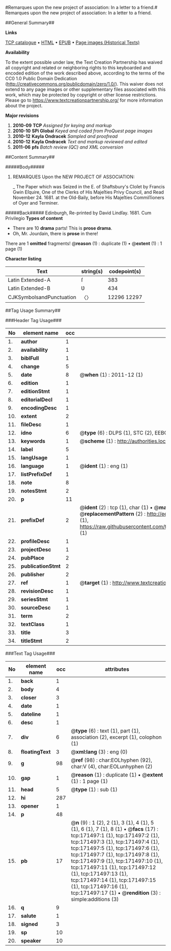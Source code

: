 #Remarques upon the new project of association: In a letter to a friend.#
Remarques upon the new project of association: In a letter to a friend.

##General Summary##

**Links**

[TCP catalogue](http://www.ota.ox.ac.uk/tcp/)  • 
[HTML](http://tei.it.ox.ac.uk/tcp/Texts-HTML/free/A92/A92405.html)  • 
[EPUB](http://tei.it.ox.ac.uk/tcp/Texts-EPUB/free/A92/A92405.epub) • 
[Page images (Historical Texts)](https://historicaltexts.jisc.ac.uk/eebo-45097921e)

**Availability**

To the extent possible under law, the Text Creation Partnership has waived all copyright and related or neighboring rights to this keyboarded and encoded edition of the work described above, according to the terms of the CC0 1.0 Public Domain Dedication (http://creativecommons.org/publicdomain/zero/1.0/). This waiver does not extend to any page images or other supplementary files associated with this work, which may be protected by copyright or other license restrictions. Please go to https://www.textcreationpartnership.org/ for more information about the project.

**Major revisions**

1. __2010-09__ __TCP__ *Assigned for keying and markup*
1. __2010-10__ __SPi Global__ *Keyed and coded from ProQuest page images*
1. __2010-12__ __Kayla Ondracek__ *Sampled and proofread*
1. __2010-12__ __Kayla Ondracek__ *Text and markup reviewed and edited*
1. __2011-06__ __pfs__ *Batch review (QC) and XML conversion*

##Content Summary##

#####Body#####

1. REMARQUES Upon the NEW PROJECT OF ASSOCIATION:

    _ The Paper which was Seized in the E. of Shaftsbury's Cloſet by Francis Gwin Eſquire, One of the Clerks of His Majeſties Privy Council, and Read November 24. 1681. at the Old-Baily, before His Majeſties Commiſſioners of Oyer and Terminer.

#####Back#####
Edinburgh, Re-printed by David Lindſay. 1681. Cum Privilegio
**Types of content**

  * There are 10 **drama** parts! This is **prose drama**.
  * Oh, Mr. Jourdain, there is **prose** in there!

There are 1 **omitted** fragments! 
 @__reason__ (1) : duplicate (1)  •  @__extent__ (1) : 1 page (1)

**Character listing**


|Text|string(s)|codepoint(s)|
|---|---|---|
|Latin Extended-A|ſ|383|
|Latin Extended-B|Ʋ|434|
|CJKSymbolsandPunctuation|〈〉|12296 12297|

##Tag Usage Summary##

###Header Tag Usage###

|No|element name|occ|attributes|
|---|---|---|---|
|1.|__author__|1||
|2.|__availability__|1||
|3.|__biblFull__|1||
|4.|__change__|5||
|5.|__date__|8| @__when__ (1) : 2011-12 (1)|
|6.|__edition__|1||
|7.|__editionStmt__|1||
|8.|__editorialDecl__|1||
|9.|__encodingDesc__|1||
|10.|__extent__|2||
|11.|__fileDesc__|1||
|12.|__idno__|6| @__type__ (6) : DLPS (1), STC (2), EEBO-CITATION (1), OCLC (1), VID (1)|
|13.|__keywords__|1| @__scheme__ (1) : http://authorities.loc.gov/ (1)|
|14.|__label__|5||
|15.|__langUsage__|1||
|16.|__language__|1| @__ident__ (1) : eng (1)|
|17.|__listPrefixDef__|1||
|18.|__note__|8||
|19.|__notesStmt__|2||
|20.|__p__|11||
|21.|__prefixDef__|2| @__ident__ (2) : tcp (1), char (1)  •  @__matchPattern__ (2) : ([0-9\-]+):([0-9IVX]+) (1), (.+) (1)  •  @__replacementPattern__ (2) : http://eebo.chadwyck.com/downloadtiff?vid=$1&page=$2 (1), https://raw.githubusercontent.com/textcreationpartnership/Texts/master/tcpchars.xml#$1 (1)|
|22.|__profileDesc__|1||
|23.|__projectDesc__|1||
|24.|__pubPlace__|2||
|25.|__publicationStmt__|2||
|26.|__publisher__|2||
|27.|__ref__|1| @__target__ (1) : http://www.textcreationpartnership.org/docs/. (1)|
|28.|__revisionDesc__|1||
|29.|__seriesStmt__|1||
|30.|__sourceDesc__|1||
|31.|__term__|2||
|32.|__textClass__|1||
|33.|__title__|3||
|34.|__titleStmt__|2||


###Text Tag Usage###

|No|element name|occ|attributes|
|---|---|---|---|
|1.|__back__|1||
|2.|__body__|4||
|3.|__closer__|3||
|4.|__date__|1||
|5.|__dateline__|1||
|6.|__desc__|1||
|7.|__div__|6| @__type__ (6) : text (1), part (1), association (2), excerpt (1), colophon (1)|
|8.|__floatingText__|3| @__xml:lang__ (3) : eng (0)|
|9.|__g__|98| @__ref__ (98) : char:EOLhyphen (92), char:V (4), char:EOLunhyphen (2)|
|10.|__gap__|1| @__reason__ (1) : duplicate (1)  •  @__extent__ (1) : 1 page (1)|
|11.|__head__|5| @__type__ (1) : sub (1)|
|12.|__hi__|287||
|13.|__opener__|1||
|14.|__p__|48||
|15.|__pb__|17| @__n__ (9) : 1 (2), 2 (1), 3 (1), 4 (1), 5 (1), 6 (1), 7 (1), 8 (1)  •  @__facs__ (17) : tcp:171497:1 (1), tcp:171497:2 (1), tcp:171497:3 (1), tcp:171497:4 (1), tcp:171497:5 (1), tcp:171497:6 (1), tcp:171497:7 (1), tcp:171497:8 (1), tcp:171497:9 (1), tcp:171497:10 (1), tcp:171497:11 (1), tcp:171497:12 (1), tcp:171497:13 (1), tcp:171497:14 (1), tcp:171497:15 (1), tcp:171497:16 (1), tcp:171497:17 (1)  •  @__rendition__ (3) : simple:additions (3)|
|16.|__q__|9||
|17.|__salute__|1||
|18.|__signed__|3||
|19.|__sp__|10||
|20.|__speaker__|10||

